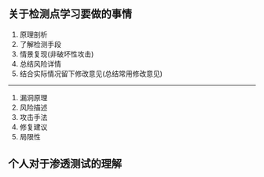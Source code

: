 
## 关于检测点学习要做的事情
1. 原理剖析
2. 了解检测手段
2. 情景复现(非破坏性攻击)
3. 总结风险详情
4. 结合实际情况留下修改意见(总结常用修改意见)

----

1. 漏洞原理
2. 风险描述
3. 攻击手法
4. 修复建议
5. 局限性

## 个人对于渗透测试的理解
